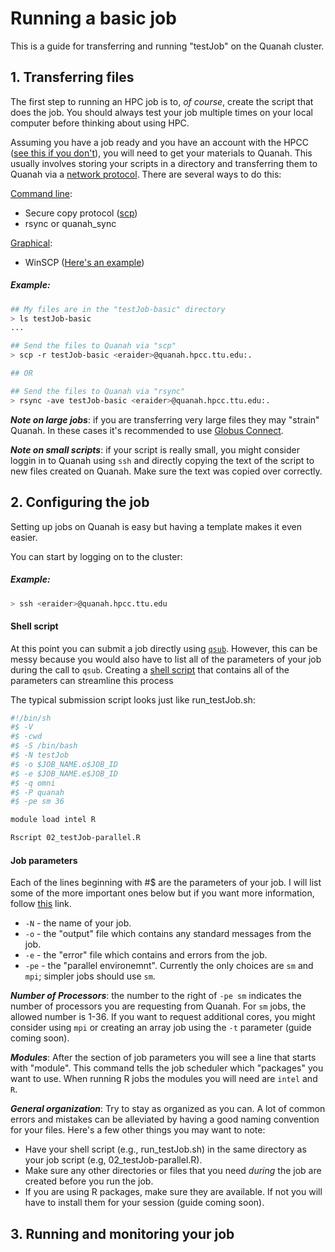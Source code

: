 # Running a basic job 

This is a guide for transferring and running "testJob" on the Quanah cluster. 

## 1. Transferring files  

The first step to running an HPC job is to, _of course_, create the script that does the job. You should always test your job multiple times on your local computer before thinking about using HPC. 

Assuming you have a job ready and you have an account with the HPCC ([see this if you don't]()), you will need to get your materials to Quanah. This usually involves storing your scripts in a directory and transferring them to Quanah via a [network protocol](). There are several ways to do this:

[Command line]():
   * Secure copy protocol ([scp]()) 
   * rsync or quanah_sync 
   
[Graphical](): 
   * WinSCP ([Here's an example](https://research.computing.yale.edu/support/hpc/user-manual/transfer-files-or-cluster))
   
##### Example: 
```bash
## My files are in the "testJob-basic" directory 
> ls testJob-basic
...

## Send the files to Quanah via "scp" 
> scp -r testJob-basic <eraider>@quanah.hpcc.ttu.edu:.

## OR

## Send the files to Quanah via "rsync"
> rsync -ave testJob-basic <eraider>@quanah.hpcc.ttu.edu:.
```

***Note on large jobs***: if you are transferring very large files they may "strain" Quanah. In these cases it's recommended to use [Globus Connect](https://www.depts.ttu.edu/hpcc/userguides/general_guides/file_transfer.php).

***Note on small scripts***: if your script is really small, you might consider loggin in to Quanah using `ssh` and directly copying the text of the script to new files created on Quanah. Make sure the text was copied over correctly. 
   
## 2. Configuring the job 

Setting up jobs on Quanah is easy but having a template makes it even easier. 

You can start by logging on to the cluster: 

##### Example:
```bash
> ssh <eraider>@quanah.hpcc.ttu.edu
```

#### Shell script  

At this point you can submit a job directly using [`qsub`](). However, this can be messy because you would also have to list all of the parameters of your job during the call to `qsub`. Creating a [shell script]() that contains all of the parameters can streamline this process

The typical submission script looks just like run_testJob.sh:
```bash
#!/bin/sh
#$ -V
#$ -cwd
#$ -S /bin/bash
#$ -N testJob
#$ -o $JOB_NAME.o$JOB_ID
#$ -e $JOB_NAME.e$JOB_ID
#$ -q omni
#$ -P quanah
#$ -pe sm 36

module load intel R 

Rscript 02_testJob-parallel.R
```
#### Job parameters 

Each of the lines beginning with #$ are the parameters of your job. I will list some of the more important ones below but if you want more information, follow [this](https://bioinformatics.mdc-berlin.de/intro2UnixandSGE/sun_grid_engine_for_beginners/how_to_submit_a_job_using_qsub.html) link. 

* `-N` - the name of your job.
* `-o` - the "output" file which contains any standard messages from the job.
* `-e` - the "error" file which contains and errors from the job.
* `-pe` - the "parallel environemnt". Currently the only choices are `sm` and `mpi`; simpler jobs should use `sm`. 

***Number of Processors***: the number to the right of `-pe sm` indicates the number of processors you are requesting from Quanah. For `sm` jobs, the allowed number is 1-36. If you want to request additional cores, you might consider using `mpi` or creating an array job using the `-t` parameter (guide coming soon).  

***Modules***: After the section of job parameters you will see a line that starts with "module". This command tells the job scheduler which "packages" you want to use. When running R jobs the modules you will need are `intel` and `R`. 

***General organization***: Try to stay as organized as you can. A lot of common errors and mistakes can be alleviated by having a good naming convention for your files. Here's a few other things you may want to note:

* Have your shell script (e.g., run_testJob.sh) in the same directory as your job script (e.g, 02_testJob-parallel.R).
* Make sure any other directories or files that you need _during_ the job are created before you run the job. 
* If you are using R packages, make sure they are available. If not you will have to install them for your session (guide coming soon). 

## 3. Running and monitoring your job 

